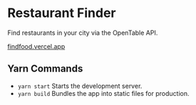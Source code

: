 # Restaurant Finder

Find restaurants in your city via the OpenTable API.

[findfood.vercel.app](findfood.vercel.app)

## Yarn Commands

- `yarn start` Starts the development server.
- `yarn build` Bundles the app into static files for production.
